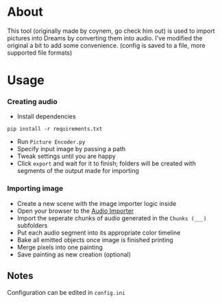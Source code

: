 # About
This tool (originally made by coynem, go check him out) is used to import pictures into Dreams by converting them into audio. I've modified the original a bit to add some convenience. (config is saved to a file, more supported file formats)

# Usage

### Creating audio

* Install dependencies
```
pip install -r requirements.txt
```

* Run `Picture Encoder.py`
* Specify input image by passing a path
* Tweak settings until you are happy
* Click `export` and wait for it to finish; folders will be created with segments of the output made for importing

### Importing image

* Create a new scene with the image importer logic inside
* Open your browser to the [Audio Importer](https://indreams.me/import/audio)
* Import the seperate chunks of audio generated in the `Chunks (___)` subfolders
* Put each audio segment into its appropriate color timeline
* Bake all emitted objects once image is finished printing
* Merge pixels into one painting
* Save painting as new creation (optional)
## Notes

Configuration can be edited in `config.ini`
